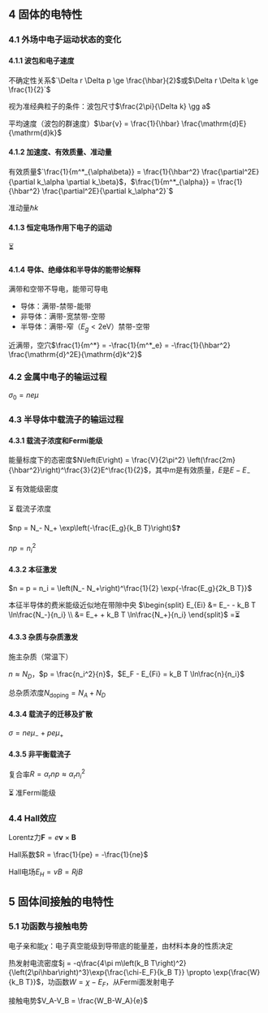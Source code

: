 ## 4 固体的电特性
### 4.1 外场中电子运动状态的变化
#### 4.1.1 波包和电子速度
不确定性关系$`\Delta r \Delta p \ge \frac{\hbar}{2}$或$\Delta r \Delta k \ge \frac{1}{2}`$

视为准经典粒子的条件：波包尺寸$`\frac{2\pi}{\Delta k} \gg a`$

平均速度（波包的群速度）$`\bar{v} = \frac{1}{\hbar} \frac{\mathrm{d}E}{\mathrm{d}k}`$


#### 4.1.2 加速度、有效质量、准动量
有效质量$`\frac{1}{m^*_{\alpha\beta}} = \frac{1}{\hbar^2} \frac{\partial^2E}{\partial k_\alpha \partial k_\beta}$，$\frac{1}{m^*_{\alpha}} = \frac{1}{\hbar^2} \frac{\partial^2E}{\partial k_\alpha^2}`$

准动量$`\hbar k`$


#### 4.1.3 恒定电场作用下电子的运动
⏳


#### 4.1.4 导体、绝缘体和半导体的能带论解释
满带和空带不导电，能带可导电
* 导体：满带-禁带-能带
* 非导体：满带-宽禁带-空带
* 半导体：满带-窄（$`E_g \lt 2\mathrm{eV}`$）禁带-空带

近满带，空穴$`\frac{1}{m^*} = -\frac{1}{m^*_e} = -\frac{1}{\hbar^2} \frac{\mathrm{d}^2E}{\mathrm{d}k^2}`$



### 4.2 金属中电子的输运过程
$`\sigma_0 = ne\mu`$



### 4.3 半导体中载流子的输运过程
#### 4.3.1 载流子浓度和Fermi能级
能量标度下的态密度$`N\left(E\right) = \frac{V}{2\pi^2} \left(\frac{2m}{\hbar^2}\right)^\frac{3}{2}E^\frac{1}{2}`$，其中$`m`$是有效质量，$`E`$是$`E - E_-`$

:hourglass_flowing_sand: 有效能级密度

:hourglass_flowing_sand: 载流子浓度

$`np = N_- N_+ \exp\left(-\frac{E_g}{k_B T}\right)`$:question:

$`np = n_i^2`$


#### 4.3.2 本征激发
$`n = p = n_i = \left(N_- N_+\right)^\frac{1}{2} \exp{-\frac{E_g}{2k_B T}}`$

本征半导体的费米能级近似地在带隙中央
$`\begin{split}
	E_{Ei} &= E_- - k_B T \ln\frac{N_-}{n_i} \\
	&= E_+ + k_B T \ln\frac{N_+}{n_i}
\end{split}`$
=⏳


#### 4.3.3 杂质与杂质激发
施主杂质（常温下）

$`n \approx N_D`$，$`p = \frac{n_i^2}{n}`$，$`E_F - E_{Fi} = k_B T \ln\frac{n}{n_i}`$

总杂质浓度$`N_{\mathrm{doping}} = N_A + N_D`$


#### 4.3.4 载流子的迁移及扩散
$`\sigma = ne\mu_- + pe\mu_+`$


#### 4.3.5 非平衡载流子
复合率$`R = \alpha_r np \approx \alpha_r n_i^2`$

:hourglass_flowing_sand: 准Fermi能级



### 4.4 Hall效应
Lorentz力$`\boldsymbol{F} = e\boldsymbol{v}\times\boldsymbol{B}`$

Hall系数$`R = \frac{1}{pe} = -\frac{1}{ne}`$

Hall电场$`E_H = vB = RjB`$




## 5 固体间接触的电特性
### 5.1 功函数与接触电势
电子亲和能$`\chi`$：电子真空能级到导带底的能量差，由材料本身的性质决定

热发射电流密度$`j = -q\frac{4\pi m\left(k_B T\right)^2}{\left(2\pi\hbar\right)^3}\exp{\frac{\chi-E_F}{k_B T}} \propto \exp{\frac{W}{k_B T}}`$，功函数$`W = \chi-E_F`$，从Fermi面发射电子

接触电势$`V_A-V_B = \frac{W_B-W_A}{e}`$